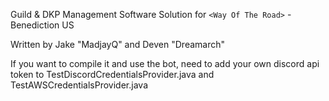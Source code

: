 Guild & DKP Management Software Solution for `<Way Of The Road>` - Benediction US
  
Written by Jake "MadjayQ" and Deven "Dreamarch"
  
If you want to compile it and use the bot, need to add your own discord api token to TestDiscordCredentialsProvider.java and TestAWSCredentialsProvider.java
